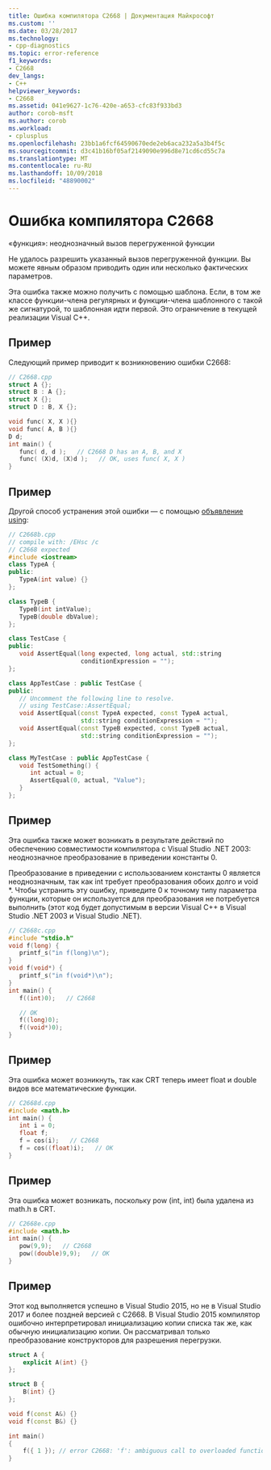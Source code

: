 ```yaml
---
title: Ошибка компилятора C2668 | Документация Майкрософт
ms.custom: ''
ms.date: 03/28/2017
ms.technology:
- cpp-diagnostics
ms.topic: error-reference
f1_keywords:
- C2668
dev_langs:
- C++
helpviewer_keywords:
- C2668
ms.assetid: 041e9627-1c76-420e-a653-cfc83f933bd3
author: corob-msft
ms.author: corob
ms.workload:
- cplusplus
ms.openlocfilehash: 23bb1a6fcf64590670ede2eb6aca232a5a3b4f5c
ms.sourcegitcommit: d3c41b16bf05af2149090e996d8e71cd6cd55c7a
ms.translationtype: MT
ms.contentlocale: ru-RU
ms.lasthandoff: 10/09/2018
ms.locfileid: "48890002"
---
```

# <a name="compiler-error-c2668"></a>Ошибка компилятора C2668

«функция»: неоднозначный вызов перегруженной функции

Не удалось разрешить указанный вызов перегруженной функции. Вы можете явным образом приводить один или несколько фактических параметров.

Эта ошибка также можно получить с помощью шаблона. Если, в том же классе функции-члена регулярных и функции-члена шаблонного с такой же сигнатурой, то шаблонная идти первой. Это ограничение в текущей реализации Visual C++.

## <a name="example"></a>Пример

Следующий пример приводит к возникновению ошибки C2668:

```cpp
// C2668.cpp
struct A {};
struct B : A {};
struct X {};
struct D : B, X {};

void func( X, X ){}
void func( A, B ){}
D d;
int main() {
   func( d, d );   // C2668 D has an A, B, and X
   func( (X)d, (X)d );   // OK, uses func( X, X )
}
```

## <a name="example"></a>Пример

Другой способ устранения этой ошибки — с помощью [объявление using](../../cpp/using-declaration.md):

```cpp
// C2668b.cpp
// compile with: /EHsc /c
// C2668 expected
#include <iostream>
class TypeA {
public:
   TypeA(int value) {}
};

class TypeB {
   TypeB(int intValue);
   TypeB(double dbValue);
};

class TestCase {
public:
   void AssertEqual(long expected, long actual, std::string
                    conditionExpression = "");
};

class AppTestCase : public TestCase {
public:
   // Uncomment the following line to resolve.
   // using TestCase::AssertEqual;
   void AssertEqual(const TypeA expected, const TypeA actual,
                    std::string conditionExpression = "");
   void AssertEqual(const TypeB expected, const TypeB actual,
                    std::string conditionExpression = "");
};

class MyTestCase : public AppTestCase {
   void TestSomething() {
      int actual = 0;
      AssertEqual(0, actual, "Value");
   }
};
```

## <a name="example"></a>Пример

Эта ошибка также может возникать в результате действий по обеспечению совместимости компилятора с Visual Studio .NET 2003: неоднозначное преобразование в приведении константы 0.

Преобразование в приведении с использованием константы 0 является неоднозначным, так как int требует преобразования обоих долго и void *. Чтобы устранить эту ошибку, приведите 0 к точному типу параметра функции, которые он используется для преобразования не потребуется выполнить (этот код будет допустимым в версии Visual C++ в Visual Studio .NET 2003 и Visual Studio .NET).

```cpp
// C2668c.cpp
#include "stdio.h"
void f(long) {
   printf_s("in f(long)\n");
}
void f(void*) {
   printf_s("in f(void*)\n");
}
int main() {
   f((int)0);   // C2668

   // OK
   f((long)0);
   f((void*)0);
}
```

## <a name="example"></a>Пример

Эта ошибка может возникнуть, так как CRT теперь имеет float и double видов все математические функции.

```cpp
// C2668d.cpp
#include <math.h>
int main() {
   int i = 0;
   float f;
   f = cos(i);   // C2668
   f = cos((float)i);   // OK
}
```

## <a name="example"></a>Пример

Эта ошибка может возникать, поскольку pow (int, int) была удалена из math.h в CRT.

```cpp
// C2668e.cpp
#include <math.h>
int main() {
   pow(9,9);   // C2668
   pow((double)9,9);   // OK
}
```

## <a name="example"></a>Пример

Этот код выполняется успешно в Visual Studio 2015, но не в Visual Studio 2017 и более поздней версией с C2668. В Visual Studio 2015 компилятор ошибочно интерпретировал инициализацию копии списка так же, как обычную инициализацию копии. Он рассматривал только преобразование конструкторов для разрешения перегрузки.

```cpp
struct A {
    explicit A(int) {}
};

struct B {
    B(int) {}
};

void f(const A&) {}
void f(const B&) {}

int main()
{
    f({ 1 }); // error C2668: 'f': ambiguous call to overloaded function
}
```